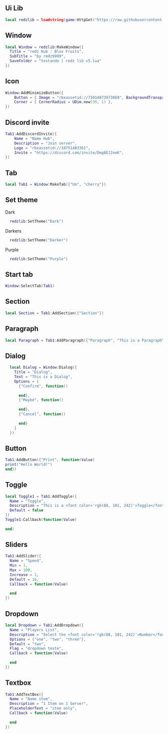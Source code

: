 ## Ui Lib
```lua
local redzlib = loadstring(game:HttpGet("https://raw.githubusercontent.com/tbao143/Library-ui/refs/heads/main/Redzhubui"))()
```

## Window
```lua
local Window = redzlib:MakeWindow({
  Title = "redz Hub : Blox Fruits",
  SubTitle = "by redz9999",
  SaveFolder = "testando | redz lib v5.lua"
})
```

## Icon 
```lua
Window:AddMinimizeButton({
    Button = { Image = "rbxassetid://71014873973869", BackgroundTransparency = 0 },
    Corner = { CornerRadius = UDim.new(35, 1) },
})
```

## Discord invite
```lua
Tab1:AddDiscordInvite({
    Name = "Name Hub",
    Description = "Join server",
    Logo = "rbxassetid://18751483361",
    Invite = "https://discord.com/invite/Dmg8EJ2neK",
})
```


## Tab
```lua
local Tab1 = Window:MakeTab({"Um", "cherry"})
```

## Set theme
Dark
```lua
  redzlib:SetTheme("Dark")
```
Darkers
```lua
  redzlib:SetTheme("Darker")
```
Purple
```lua
  redzlib:SetTheme("Purple")
```
## Start tab
```lua
Window:SelectTab(Tab1)
```
## Section
```lua
local Section = Tab1:AddSection({"Section"})
```

## Paragraph
```lua
local Paragraph = Tab1:AddParagraph({"Paragraph", "This is a Paragraph\nSecond Line"})
```
## Dialog
```lua
  local Dialog = Window:Dialog({
    Title = "Dialog",
    Text = "This is a Dialog",
    Options = {
      {"Confirm", function()
        
      end},
      {"Maybe", function()
        
      end},
      {"Cancel", function()
        
      end}
    }
  })
```
## Button
```lua
Tab1:AddButton({"Print", function(Value)
print("Hello World!")
end})
```
## Toggle
```lua
local Toggle1 = Tab1:AddToggle({
  Name = "Toggle",
  Description = "This is a <font color='rgb(88, 101, 242)'>Toggle</font> Example",
  Default = false 
})
Toggle1:Callback(function(Value)
 
end)
```

## Sliders
```lua
Tab1:AddSlider({
  Name = "Speed",
  Min = 1,
  Max = 100,
  Increase = 1,
  Default = 16,
  Callback = function(Value)
  
  end
})
```

## Dropdown
```lua
local Dropdown = Tab1:AddDropdown({
  Name = "Players List",
  Description = "Select the <font color='rgb(88, 101, 242)'>Number</font>",
  Options = {"one", "two", "three"},
  Default = "two",
  Flag = "dropdown teste",
  Callback = function(Value)
    
  end
})
```

## Textbox
```lua
Tab1:AddTextBox({
  Name = "Name item",
  Description = "1 Item on 1 Server", 
  PlaceholderText = "item only",
  Callback = function(Value)
    
  end
})
```
